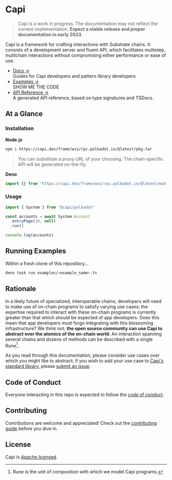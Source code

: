 # Capi

> Capi is a work in progress. The documentation may not reflect the current
> implementation. **Expect a stable release and proper documentation in early
> 2023**.

Capi is a framework for crafting interactions with Substrate chains. It consists
of a development server and fluent API, which facilitates multistep, multichain
interactions without compromising either performance or ease of use.

- [Docs &rarr;](https://docs.capi.dev)<br />Guides for Capi developers and
  pattern library developers
- [Examples &rarr;](./examples)<br />SHOW ME THE CODE
- [API Reference &rarr;](https://deno.land/x/capi/mod.ts)<br />A generated API
  reference, based on type signatures and TSDocs.

## At a Glance

### Installation

**Node.js**

```sh
npm i https://capi.dev/frame/wss/rpc.polkadot.io/@latest/pkg.tar
```

> You can substitute a proxy URL of your choosing. The chain-specific API will
> be generated on-the-fly.

**Deno**

```ts
import {} from "https://capi.dev/frame/wss/rpc.polkadot.io/@latest/mod.js"
```

### Usage

```ts
import { System } from "@capi/polkadot"

const accounts = await System.Account
  .entryPage(10, null)
  .run()

console.log(accounts)
```

## Running Examples

Within a fresh clone of this repository...

<!-- TODO: track https://github.com/denoland/dotland/issues/2650#issuecomment-1437015262 -->

```sh
deno task run examples/<example_name>.ts
```

## Rationale

In a likely future of specialized, interoperable chains, developers will need to
make use of on-chain programs to satisfy varying use cases; the expertise
required to interact with these on-chain programs is currently greater than that
which _should_ be expected of app developers. Does this mean that app developers
must forgo integrating with this blossoming infrastructure? We think not; **the
open source community can use Capi to abstract over the atomics of the on-chain
world**. An interaction spanning several chains and dozens of methods can be
described with a single Rune[^1].

As you read through this documentation, please consider use cases over which you
might like to abstract; if you wish to add your use case to
[Capi's standard library](patterns), please
[submit an issue](https://github.com/paritytech/capi/issues/new?title=pattern%20idea:%20).

## Code of Conduct

Everyone interacting in this repo is expected to follow the
[code of conduct](CODE_OF_CONDUCT.md).

## Contributing

Contributions are welcome and appreciated! Check out the
[contributing guide](CONTRIBUTING.md) before you dive in.

## License

Capi is [Apache licensed](LICENSE).

[^1]: Rune is the unit of composition with which we model Capi programs.

